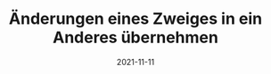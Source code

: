 ---
title: "Änderungen eines Zweiges in ein Anderes übernehmen"
linkTitle: Zusammenführen
type: book
date: '2021-11-11'
tags:
- Git
- MVHS
weight: 80
---